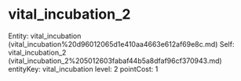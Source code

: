 # vital_incubation_2

Entity: vital_incubation (vital_incubation%20d96012065d1e410aa4663e612af69e8c.md)
Self: vital_incubation_2 (vital_incubation_2%205012603fabaf44b5a8dfaf96cf370943.md)
entityKey: vital_incubation
level: 2
pointCost: 1

[](Untitled%20fe6e68acfaa64fe295f8484fa0743094.md)